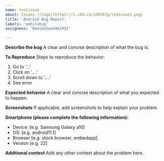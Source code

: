```yaml
---
name: testissue
about: Issues ![logo](https://i.ibb.co/zGMJ67g/redissues.png)
title: 'Android Bug Report: '
labels: 'mobilebug'
assignees: 'DamianSwanAAJHS2'

---
```


**Describe the bug**
A clear and concise description of what the bug is.

**To Reproduce**
Steps to reproduce the behavior:
1. Go to '...'
2. Click on '....'
3. Scroll down to '....'
4. See error

**Expected behavior**
A clear and concise description of what you expected to happen.

**Screenshots**
If applicable, add screenshots to help explain your problem.

**Smartphone (please complete the following information):**
 - Device: [e.g. Samsung Galaxy a10]
 - OS: [e.g. android11.1]
 - Browser [e.g. stock browser, embedapp]
 - Version [e.g. 22]

**Additional context**
Add any other context about the problem here.
